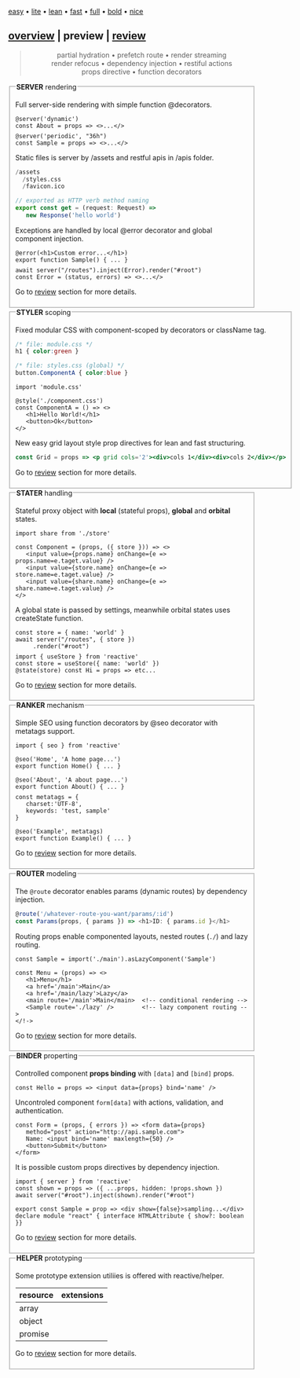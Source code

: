 <style>@import url(./preview.css);</style>
<script src='./overview.js'></script>
<script src='./preview.js'></script>

<article id='preview' preview>
<section menu center menu-top>
   
   [easy](# 'vanilla-like low learning-curve') 
   • [lite](#) 
   • [lean](#) 
   • [fast](#) 
   • [full](#) 
   • [bold](#) 
   • [nice](#)
   
</section>

# <a href='#' onclick='goto("./overview.html")'>overview</a> | **preview** | <a href='#'>review</a>

<center style='text-align: center !important'>

> partial hydration • prefetch route • render streaming <br/>render refocus • dependency injection • restiful actions <br/>props directive • function decorators

</center>

<fieldset id='server' onclick='onPreview(this.id)'>
<legend><b>SERVER</b> rendering</legend>

Full server-side rendering with simple function @decorators.

<aside cols='2' >

```tsx
@server('dynamic')  
const About = props => <>...</>
```
```tsx
@server('periodic', "36h") 
const Sample = props => <>...</>
```

</aside>

Static files is server by /assets and restful apis in /apis folder.

<aside cols='4:5' >

```py
/assets
  /styles.css
  /favicon.ico
```
```ts
// exported as HTTP verb method naming
export const get = (request: Request) =>
   new Response('hello world')
```

</aside>

Exceptions are handled by local @error decorator and global component injection.

<aside cols='4:5'>

```tsx
@error(<h1>Custom error...</h1>)
export function Sample() { ... }
```

```tsx
await server("/routes").inject(Error).render("#root")
const Error = (status, errors) => <>...</>
```

</aside>

Go to <a href='#' onclick='goto("./review/server.html")'>review</a> section for more details.

</fieldset>

<fieldset id ='styler' onclick='onPreview(this.id)'>
<legend><b>STYLER</b> scoping</legend>

Fixed modular CSS with component-scoped by decorators or className tag.

<aside cols='2'><div>

```css
/* file: module.css */
h1 { color:green }
```
```css
/* file: styles.css (global) */
button.ComponentA { color:blue }
```

</div><div>

```tsx
import 'module.css'

@style('./component.css')
const ComponentA = () => <>
   <h1>Hello World!</h1>
   <button>Ok</button>
</>
```

</div></aside>

<style>pre { margin: 7px 0px; }</style>

New easy grid layout style prop directives for lean and fast structuring.

```jsx
const Grid = props => <p grid cols='2'><div>cols 1</div><div>cols 2</div></p>
```

Go to <a href='#' onclick='goto("./review/styler.html")'>review</a> section for more details.

</fieldset>

<fieldset id='stater' onclick='onPreview(this.id)'>
<legend><b>STATER</b> handling</legend>

Stateful proxy object with **local** (stateful props), **global** and **orbital** states.

```tsx
import share from './store'

const Component = (props, ({ store })) => <>
   <input value={props.name} onChange={e => props.name=e.taget.value} />
   <input value={store.name} onChange={e => store.name=e.taget.value} />
   <input value={share.name} onChange={e => share.name=e.taget.value} />
</>
```

A global state is passed by settings, meanwhile orbital states uses createState function.

<aside cols='2'>

```tsx
const store = { name: 'world' }
await server("/routes", { store })
     .render("#root")
```

```tsx
import { useStore } from 'reactive'
const store = useStore({ name: 'world' })
@state(store) const Hi = props => etc...
```

</aside>

Go to <a href='#' onclick='goto("./review/stater.html")'>review</a> section for more details.

</fieldset>

<fieldset id='ranker' onclick='onPreview(this.id)'>
<legend><b>RANKER</b> mechanism</legend>

Simple SEO using function decorators by @seo decorator with metatags support.

<aside cols=2>

```tsx
import { seo } from 'reactive'

@seo('Home', 'A home page...')
export function Home() { ... }

@seo('About', 'A about page...')
export function About() { ... }
```

```tsx
const metatags = { 
   charset:'UTF-8', 
   keywords: 'test, sample'
}

@seo('Example', metatags)
export function Example() { ... }
```
</aside>

Go to <a href='#' onclick='goto("./review/ranker.html")'>review</a> section for more details.

</fieldset>

<fieldset id='router' onclick='onPreview(this.id)'>
<legend><b>ROUTER</b> modeling</legend>

The `@route` decorator enables params (dynamic routes) by dependency injection.

```ts
@route('/whatever-route-you-want/params/:id')
const Params(props, { params }) => <h1>ID: { params.id }</h1>
```

Routing props enable componented layouts, nested routes (`./`) and lazy routing.

```tsx
const Sample = import('./main').asLazyComponent('Sample')

const Menu = (props) => <>
   <h1>Menu</h1>
   <a href='/main'>Main</a>
   <a href='/main/lazy'>Lazy</a>   
   <main route='/main'>Main</main>  <!-- conditional rendering -->   
   <Sample route='./lazy' />        <!-- lazy component routing -->
</!->
```
</aside>

Go to <a href='#' onclick='goto("./review/router.html")'>review</a> section for more details.

</fieldset>

<fieldset id='binder' onclick='onPreview(this.id)'>
<legend><b>BINDER</b> properting</legend>

Controlled component **props binding** with `[data]` and `[bind]` props.

```tsx
const Hello = props => <input data={props} bind='name' /> 
```

Uncontroled component `form[data]` with actions, validation, and authentication.

```tsx
const Form = (props, { errors }) => <form data={props} 
   method="post" action="http://api.sample.com"> 
   Name: <input bind='name' maxlength={50} /> 
   <button>Submit</button>
</form>
```

It is possible custom props directives by dependency injection.

```tsx
import { server } from 'reactive'
const shown = props => ({ ...props, hidden: !props.shown })
await server("#root").inject(shown).render("#root")

export const Sample = prop => <div show={false}>sampling...</div>
declare module "react" { interface HTMLAttribute { show?: boolean }}
```

Go to <a href='#' onclick='goto("./review/binder.html")'>review</a> section for more details.

</fieldset>

<fieldset id='helper' onclick='onPreview(this.id)'>
<legend><b>HELPER</b> prototyping</legend>

Some prototype extension utiliies is offered with reactive/helper.

| resource | extensions |
|-|-|
| array | |
| object | |
| promise | |

Go to <a href='#' onclick='goto("./review/helper.html")'>review</a> section for more details.

</fieldset>
</article>